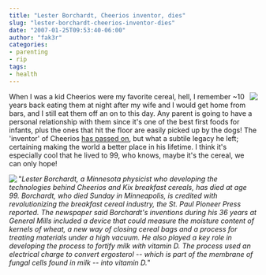 ```yaml
---
title: "Lester Borchardt, Cheerios inventor, dies"
slug: "lester-borchardt-cheerios-inventor-dies"
date: "2007-01-25T09:53:40-06:00"
author: "fak3r"
categories:
- parenting
- rip
tags:
- health
---
```


<img src="/2007/lester_borchardt.jpg" border="0" align="right">When I was a kid Cheerios were my favorite cereal, hell, I remember ~10 years back eating them at night after my wife and I would get home from bars, and I still eat them off an on to this day. Any parent is going to have a personal relationship with them since it's one of the best first foods for infants, plus the ones that hit the floor are easily picked up by the dogs! The 'inventor' of Cheerios [has passed on](http://www.cbs47.tv/news/national/story.aspx?content_id=88da29ca-4930-4a49-857b-a4c205d79fb8), but what a subtile legacy he left; certaining making the world a better place in his lifetime. I think it's especially cool that he lived to 99, who knows, maybe it's the cereal, we can only hope!

<img src="/2007/bdy_ch-box.gif" border="0" align="left">"<i>Lester Borchardt, a Minnesota physicist who developing the technologies behind Cheerios and Kix breakfast cereals, has died at age 99. Borchardt, who died Sunday in Minneapolis, is credited with revolutionizing the breakfast cereal industry, the St. Paul Pioneer Press reported. The newspaper said Borchardt's inventions during his 36 years at General Mills included a device that could measure the moisture content of kernels of wheat, a new way of closing cereal bags and a process for treating materials under a high vacuum. He also played a key role in developing the process to fortify milk with vitamin D. The process used an electrical charge to convert ergosterol -- which is part of the membrane of fungal cells found in milk -- into vitamin D.</i>"
